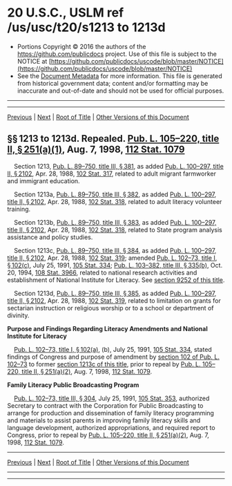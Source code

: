 ---
---

# 20 U.S.C., USLM ref /us/usc/t20/s1213 to 1213d

* Portions Copyright © 2016 the authors of the https://github.com/publicdocs project.
  Use of this file is subject to the NOTICE at [https://github.com/publicdocs/uscode/blob/master/NOTICE](https://github.com/publicdocs/uscode/blob/master/NOTICE)
* See the [Document Metadata](././../../../../..//README.md) for more information.
  This file is generated from historical government data; content and/or formatting may be inaccurate and out-of-date and should not be used for official purposes.

----------
----------

[Previous](./../../../../..//us/usc/t20/ch30/schIV/m__us_usc_t20_ch30_schIV.md) | [Next](./../../../../..//us/usc/t20/ch31/m__us_usc_t20_ch31.md) | [Root of Title](./../../../../../) | [Other Versions of this Document](https://publicdocs.github.io/go/links?ns=uslm&ref=%2Fus%2Fusc%2Ft20%2Fs1213+to+1213d)

## §§ 1213 to 1213d. Repealed. [Pub. L. 105–220, title II, § 251(a)(1)][/us/pl/105/220/s251/a/1], Aug. 7, 1998, [112 Stat. 1079][/us/stat/112/1079]

    Section 1213, [Pub. L. 89–750, title III, § 381][/us/pl/89/750/s381], as added [Pub. L. 100–297, title II, § 2102][/us/pl/100/297/s2102], Apr. 28, 1988, [102 Stat. 317][/us/stat/102/317], related to adult migrant farmworker and immigrant education.

    Section 1213a, [Pub. L. 89–750, title III, § 382][/us/pl/89/750/s382], as added [Pub. L. 100–297, title II, § 2102][/us/pl/100/297/s2102], Apr. 28, 1988, [102 Stat. 318][/us/stat/102/318], related to adult literacy volunteer training.

    Section 1213b, [Pub. L. 89–750, title III, § 383][/us/pl/89/750/s383], as added [Pub. L. 100–297, title II, § 2102][/us/pl/100/297/s2102], Apr. 28, 1988, [102 Stat. 318][/us/stat/102/318], related to State program analysis assistance and policy studies.

    Section 1213c, [Pub. L. 89–750, title III, § 384][/us/pl/89/750/s384], as added [Pub. L. 100–297, title II, § 2102][/us/pl/100/297/s2102], Apr. 28, 1988, [102 Stat. 319][/us/stat/102/319]; amended [Pub. L. 102–73, title I, § 102(c)][/us/pl/102/73/s102/c], July 25, 1991, [105 Stat. 334][/us/stat/105/334]; [Pub. L. 103–382, title III, § 335(b)][/us/pl/103/382/s335/b], Oct. 20, 1994, [108 Stat. 3966][/us/stat/108/3966], related to national research activities and establishment of National Institute for Literacy. See [section 9252 of this title][/us/usc/t20/s9252].

    Section 1213d, [Pub. L. 89–750, title III, § 385][/us/pl/89/750/s385], as added [Pub. L. 100–297, title II, § 2102][/us/pl/100/297/s2102], Apr. 28, 1988, [102 Stat. 319][/us/stat/102/319], related to limitation on grants for sectarian instruction or religious worship or to a school or department of divinity.

 __Purpose and Findings Regarding Literacy Amendments and National Institute for Literacy__ 

    [Pub. L. 102–73, title I, § 102(a)][/us/pl/102/73/s102/a], (b), July 25, 1991, [105 Stat. 334][/us/stat/105/334], stated findings of Congress and purpose of amendment by [section 102 of Pub. L. 102–73][/us/pl/102/73/s102] to former [section 1213c of this title][/us/usc/t20/s1213c], prior to repeal by [Pub. L. 105–220, title II, § 251(a)(2)][/us/pl/105/220/s251/a/2], Aug. 7, 1998, [112 Stat. 1079][/us/stat/112/1079].

 __Family Literacy Public Broadcasting Program__ 

    [Pub. L. 102–73, title III, § 304][/us/pl/102/73/s304], July 25, 1991, [105 Stat. 353][/us/stat/105/353], authorized Secretary to contract with the Corporation for Public Broadcasting to arrange for production and dissemination of family literacy programming and materials to assist parents in improving family literacy skills and language development, authorized appropriations, and required report to Congress, prior to repeal by [Pub. L. 105–220, title II, § 251(a)(2)][/us/pl/105/220/s251/a/2], Aug. 7, 1998, [112 Stat. 1079][/us/stat/112/1079].

----------

[Previous](./../../../../..//us/usc/t20/ch30/schIV/m__us_usc_t20_ch30_schIV.md) | [Next](./../../../../..//us/usc/t20/ch31/m__us_usc_t20_ch31.md) | [Root of Title](./../../../../../) | [Other Versions of this Document](https://publicdocs.github.io/go/links?ns=uslm&ref=%2Fus%2Fusc%2Ft20%2Fs1213+to+1213d)

----------
----------

[/us/pl/105/220/s251/a/1]: https://publicdocs.github.io/go/links?ns=uslm&ref=%2Fus%2Fpl%2F105%2F220%2Fs251%2Fa%2F1
[/us/stat/112/1079]: https://publicdocs.github.io/go/links?ns=uslm&ref=%2Fus%2Fstat%2F112%2F1079
[/us/pl/89/750/s381]: https://publicdocs.github.io/go/links?ns=uslm&ref=%2Fus%2Fpl%2F89%2F750%2Fs381
[/us/pl/100/297/s2102]: https://publicdocs.github.io/go/links?ns=uslm&ref=%2Fus%2Fpl%2F100%2F297%2Fs2102
[/us/stat/102/317]: https://publicdocs.github.io/go/links?ns=uslm&ref=%2Fus%2Fstat%2F102%2F317
[/us/pl/89/750/s382]: https://publicdocs.github.io/go/links?ns=uslm&ref=%2Fus%2Fpl%2F89%2F750%2Fs382
[/us/pl/100/297/s2102]: https://publicdocs.github.io/go/links?ns=uslm&ref=%2Fus%2Fpl%2F100%2F297%2Fs2102
[/us/stat/102/318]: https://publicdocs.github.io/go/links?ns=uslm&ref=%2Fus%2Fstat%2F102%2F318
[/us/pl/89/750/s383]: https://publicdocs.github.io/go/links?ns=uslm&ref=%2Fus%2Fpl%2F89%2F750%2Fs383
[/us/pl/100/297/s2102]: https://publicdocs.github.io/go/links?ns=uslm&ref=%2Fus%2Fpl%2F100%2F297%2Fs2102
[/us/stat/102/318]: https://publicdocs.github.io/go/links?ns=uslm&ref=%2Fus%2Fstat%2F102%2F318
[/us/pl/89/750/s384]: https://publicdocs.github.io/go/links?ns=uslm&ref=%2Fus%2Fpl%2F89%2F750%2Fs384
[/us/pl/100/297/s2102]: https://publicdocs.github.io/go/links?ns=uslm&ref=%2Fus%2Fpl%2F100%2F297%2Fs2102
[/us/stat/102/319]: https://publicdocs.github.io/go/links?ns=uslm&ref=%2Fus%2Fstat%2F102%2F319
[/us/pl/102/73/s102/c]: https://publicdocs.github.io/go/links?ns=uslm&ref=%2Fus%2Fpl%2F102%2F73%2Fs102%2Fc
[/us/stat/105/334]: https://publicdocs.github.io/go/links?ns=uslm&ref=%2Fus%2Fstat%2F105%2F334
[/us/pl/103/382/s335/b]: https://publicdocs.github.io/go/links?ns=uslm&ref=%2Fus%2Fpl%2F103%2F382%2Fs335%2Fb
[/us/stat/108/3966]: https://publicdocs.github.io/go/links?ns=uslm&ref=%2Fus%2Fstat%2F108%2F3966
[/us/usc/t20/s9252]: https://publicdocs.github.io/go/links?ns=uslm&ref=%2Fus%2Fusc%2Ft20%2Fs9252
[/us/pl/89/750/s385]: https://publicdocs.github.io/go/links?ns=uslm&ref=%2Fus%2Fpl%2F89%2F750%2Fs385
[/us/pl/100/297/s2102]: https://publicdocs.github.io/go/links?ns=uslm&ref=%2Fus%2Fpl%2F100%2F297%2Fs2102
[/us/stat/102/319]: https://publicdocs.github.io/go/links?ns=uslm&ref=%2Fus%2Fstat%2F102%2F319
[/us/pl/102/73/s102/a]: https://publicdocs.github.io/go/links?ns=uslm&ref=%2Fus%2Fpl%2F102%2F73%2Fs102%2Fa
[/us/stat/105/334]: https://publicdocs.github.io/go/links?ns=uslm&ref=%2Fus%2Fstat%2F105%2F334
[/us/pl/102/73/s102]: https://publicdocs.github.io/go/links?ns=uslm&ref=%2Fus%2Fpl%2F102%2F73%2Fs102
[/us/usc/t20/s1213c]: https://publicdocs.github.io/go/links?ns=uslm&ref=%2Fus%2Fusc%2Ft20%2Fs1213c
[/us/pl/105/220/s251/a/2]: https://publicdocs.github.io/go/links?ns=uslm&ref=%2Fus%2Fpl%2F105%2F220%2Fs251%2Fa%2F2
[/us/stat/112/1079]: https://publicdocs.github.io/go/links?ns=uslm&ref=%2Fus%2Fstat%2F112%2F1079
[/us/pl/102/73/s304]: https://publicdocs.github.io/go/links?ns=uslm&ref=%2Fus%2Fpl%2F102%2F73%2Fs304
[/us/stat/105/353]: https://publicdocs.github.io/go/links?ns=uslm&ref=%2Fus%2Fstat%2F105%2F353
[/us/pl/105/220/s251/a/2]: https://publicdocs.github.io/go/links?ns=uslm&ref=%2Fus%2Fpl%2F105%2F220%2Fs251%2Fa%2F2
[/us/stat/112/1079]: https://publicdocs.github.io/go/links?ns=uslm&ref=%2Fus%2Fstat%2F112%2F1079


